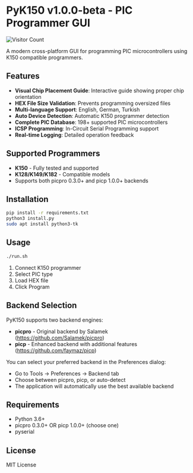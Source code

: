 # PyK150 v1.0.0-beta - PIC Programmer GUI

![Visitor Count](https://visitor-badge.laobi.icu/badge?page_id=faymaz.PyK150)

A modern cross-platform GUI for programming PIC microcontrollers using K150 compatible programmers.

## Features

- **Visual Chip Placement Guide**: Interactive guide showing proper chip orientation
- **HEX File Size Validation**: Prevents programming oversized files
- **Multi-language Support**: English, German, Turkish
- **Auto Device Detection**: Automatic K150 programmer detection
- **Complete PIC Database**: 198+ supported PIC microcontrollers
- **ICSP Programming**: In-Circuit Serial Programming support
- **Real-time Logging**: Detailed operation feedback

## Supported Programmers

- **K150** - Fully tested and supported
- **K128/K149/K182** - Compatible models
- Supports both picpro 0.3.0+ and picp 1.0.0+ backends

## Installation

```bash
pip install -r requirements.txt
python3 install.py
sudo apt install python3-tk
```

## Usage

```bash
./run.sh
```

1. Connect K150 programmer
2. Select PIC type
3. Load HEX file
4. Click Program

## Backend Selection

PyK150 supports two backend engines:

- **picpro** - Original backend by Salamek (https://github.com/Salamek/picpro)
- **picp** - Enhanced backend with additional features (https://github.com/faymaz/picp)

You can select your preferred backend in the Preferences dialog:
- Go to Tools → Preferences → Backend tab
- Choose between picpro, picp, or auto-detect
- The application will automatically use the best available backend

## Requirements

- Python 3.6+
- picpro 0.3.0+ OR picp 1.0.0+ (choose one)
- pyserial

## License

MIT License
